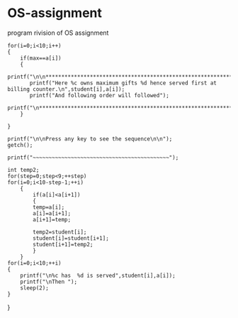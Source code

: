 # OS-assignment
program rivision of OS assignment
	
	for(i=0;i<10;i++)
	{
		if(max==a[i])
		{
		   printf("\n\n********************************************************************\n");
		   printf("Here %c owns maximum gifts %d hence served first at billing counter.\n",student[i],a[i]);
		   printf("And following order will followed");
		   printf("\n**********************************************************************\n");
		}

	}
	
	printf("\n\nPress any key to see the sequence\n\n");
	getch();
	
	printf("~~~~~~~~~~~~~~~~~~~~~~~~~~~~~~~~~~~~~~~~~~~");
	
	int temp2;
	for(step=0;step<9;++step)
	for(i=0;i<10-step-1;++i)
		{
			if(a[i]<a[i+1])
			{
			temp=a[i];
			a[i]=a[i+1];
			a[i+1]=temp;
			
			temp2=student[i];
			student[i]=student[i+1];
			student[i+1]=temp2;
			}
		}
	for(i=0;i<10;++i)
	{
		printf("\n%c has  %d is served",student[i],a[i]);
		printf("\nThen ");
		sleep(2);
	}
}
